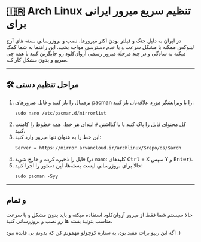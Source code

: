<h1>🇮🇷 Arch Linux تنظیم سریع میرور ایرانی برای </h1>

<p>
در ایران به دلیل جنگ و فیلتر بودن اکثر میرورها، نصب و بروزرسانی بسته های آرچ لینوکس ممکنه با مشکل سرعت  و یا عدم دسترسی مواجه بشید.
این راهنما به شما کمک میکنه به‌ سادگی و در چند مرحله میرور رسمی آروان‌کلود رو جایگزین کنید تا همه چی سریع و بدون مشکل کار کنه.
</p>

<hr>

<h2>🛠 مراحل تنظیم دستی</h2>

<ol>
  <li>
    ترمینال را باز کنید و فایل میرورهای pacman را با ویرایشگر مورد علاقه‌تان باز کنید:
    <pre><code>sudo nano /etc/pacman.d/mirrorlist</code></pre>
  </li>
  <li>
    کل محتوای فایل را پاک کنید یا با گذاشتن <code>#</code> ابتدای هر خط، همه خطوط را کامنت کنید.
  </li>
  <li>
    این خط را به‌ عنوان تنها میرور وارد کنید:
    <pre><code>Server = https://mirror.arvancloud.ir/archlinux/$repo/os/$arch</code></pre>
  </li>
  <li>
    فایل را ذخیره کرده و خارج شوید (در <code>nano</code>: کلیدهای <kbd>Ctrl</kbd> + <kbd>X</kbd> سپس <kbd>Y</kbd> و <kbd>Enter</kbd>).
  </li>
  <li>
    حالا برای بروزرسانی لیست بسته‌ها، این دستور را اجرا کنید:
    <pre><code>sudo pacman -Syy</code></pre>
  </li>
</ol>

<hr>

<h2>و تمام</h2>
<p>
حالا سیستم شما فقط از میرور آروان‌کلود استفاده میکنه و باید بدون مشکل و با سرعت مناسب بتونید بسته‌ ها رو نصب و بروزرسانی کنید.
</p>

<p>
اگه این ریپو برات مفید بود، یه ستاره کوچولو مهمونم کن که بدونم بی فایده نبود :)
</p>
